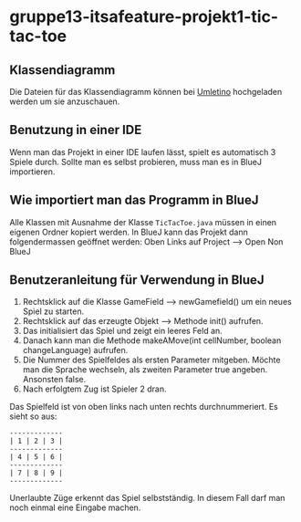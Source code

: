# gruppe13-itsafeature-projekt1-tic-tac-toe
## Klassendiagramm

Die Dateien für das Klassendiagramm können bei [Umletino](https://www.umletino.com/umletino.html) hochgeladen werden um sie anzuschauen.

## Benutzung in einer IDE

Wenn man das Projekt in einer IDE laufen lässt, spielt es automatisch 3 Spiele durch. 
Sollte man es selbst probieren, muss man es in BlueJ importieren.


## Wie importiert man das Programm in BlueJ
Alle Klassen mit Ausnahme der Klasse `TicTacToe.java` müssen in einen eigenen Ordner kopiert werden.
In BlueJ kann das Projekt dann folgendermassen geöffnet werden: 
Oben Links auf Project --> Open Non BlueJ

## Benutzeranleitung für Verwendung in BlueJ

1. Rechtsklick auf die Klasse GameField --> newGamefield() um ein neues Spiel zu starten.
2. Rechtsklick auf das erzeugte Objekt --> Methode init() aufrufen.
3. Das initialisiert das Spiel und zeigt ein leeres Feld an.
4. Danach kann man die Methode makeAMove(int cellNumber, boolean changeLanguage) aufrufen.
6. Die Nummer des Spielfeldes als ersten Parameter mitgeben. Möchte man die Sprache wechseln, als zweiten Parameter true angeben. Ansonsten false.
7. Nach erfolgtem Zug ist Spieler 2 dran.

Das Spielfeld ist von oben links nach unten rechts durchnummeriert.
Es sieht so aus:

```
-------------
| 1 | 2 | 3 |
-------------
| 4 | 5 | 6 |
-------------
| 7 | 8 | 9 |
-------------
```
Unerlaubte Züge erkennt das Spiel selbstständig. In diesem Fall darf man noch einmal eine Eingabe machen.

